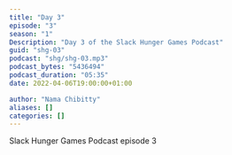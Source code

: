 ```yaml
---
title: "Day 3"
episode: "3"
season: "1"
Description: "Day 3 of the Slack Hunger Games Podcast"
guid: "shg-03"
podcast: "shg/shg-03.mp3"
podcast_bytes: "5436494"
podcast_duration: "05:35"
date: 2022-04-06T19:00:00+01:00

author: "Nama Chibitty"
aliases: []
categories: []
---
```


Slack Hunger Games Podcast episode 3